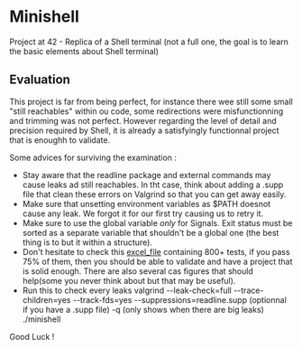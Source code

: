 # Minishell
Project at 42 - Replica of a Shell terminal (not a full one, the goal is to learn the basic elements about Shell terminal)

## Evaluation
This project is far from being perfect, for instance there wee still some small "still reachables" within ou code, some redirections were misfunctionning and trimming was not perfect. However regarding the level of detail and precision required by Shell, it is already a satisfyingly functionnal project that is enoughh to validate.

Some advices for surviving the examination :
- Stay aware that the readline package and external commands may cause leaks ad still reachables. In tht case, think about adding a .supp file that clean these errors on Valgrind so that you can get away easily.
- Make sure that unsetting environment variables as $PATH doesnot cause any leak. We forgot it for our first try causing us to retry it.
- Make sure to use the global variable *only* for Signals. Exit status must be sorted as a separate variable that shouldn't be a global one (the best thing is to but it within a structure).
- Don't hesitate to check this [excel_file](https://docs.google.com/spreadsheets/d/1uJHQu0VPsjjBkR4hxOeCMEt3AOM1Hp_SmUzPFhAH-nA/edit?gid=0#gid=0) containing 800+ tests, if you pass 75% of them, then you should be able to validate and have a project that is solid enough. There are also several cas figures that should help(some you never think about but that may be useful).
- Run this to check every leaks valgrind --leak-check=full --trace-children=yes --track-fds=yes --suppressions=readline.supp (optionnal if you have a .supp file) -q (only shows when there are big leaks) ./minishell

Good Luck !
